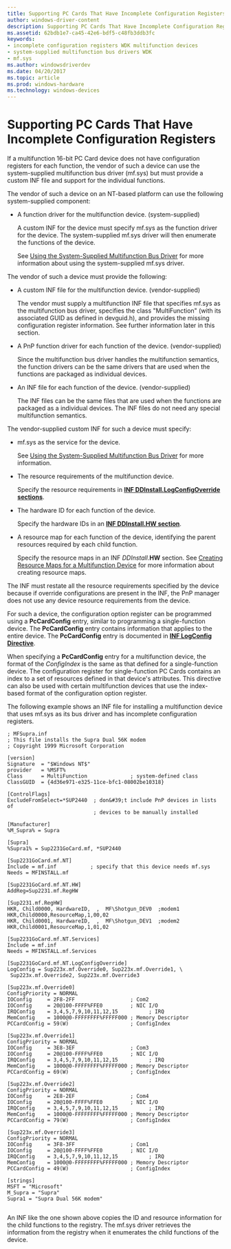 ```yaml
---
title: Supporting PC Cards That Have Incomplete Configuration Registers
author: windows-driver-content
description: Supporting PC Cards That Have Incomplete Configuration Registers
ms.assetid: 62bdb1e7-ca45-42e6-bdf5-c48fb3ddb3fc
keywords:
- incomplete configuration registers WDK multifunction devices
- system-supplied multifunction bus drivers WDK
- mf.sys
ms.author: windowsdriverdev
ms.date: 04/20/2017
ms.topic: article
ms.prod: windows-hardware
ms.technology: windows-devices
---
```


# Supporting PC Cards That Have Incomplete Configuration Registers





If a multifunction 16-bit PC Card device does not have configuration registers for each function, the vendor of such a device can use the system-supplied multifunction bus driver (mf.sys) but must provide a custom INF file and support for the individual functions.

The vendor of such a device on an NT-based platform can use the following system-supplied component:

-   A function driver for the multifunction device. (system-supplied)

    A custom INF for the device must specify mf.sys as the function driver for the device. The system-supplied mf.sys driver will then enumerate the functions of the device.

    See [Using the System-Supplied Multifunction Bus Driver](using-the-system-supplied-multifunction-bus-driver.md) for more information about using the system-supplied mf.sys driver.

The vendor of such a device must provide the following:

-   A custom INF file for the multifunction device. (vendor-supplied)

    The vendor must supply a multifunction INF file that specifies mf.sys as the multifunction bus driver, specifies the class "MultiFunction" (with its associated GUID as defined in devguid.h), and provides the missing configuration register information. See further information later in this section.

-   A PnP function driver for each function of the device. (vendor-supplied)

    Since the multifunction bus driver handles the multifunction semantics, the function drivers can be the same drivers that are used when the functions are packaged as individual devices.

-   An INF file for each function of the device. (vendor-supplied)

    The INF files can be the same files that are used when the functions are packaged as a individual devices. The INF files do not need any special multifunction semantics.

The vendor-supplied custom INF for such a device must specify:

-   mf.sys as the service for the device.

    See [Using the System-Supplied Multifunction Bus Driver](using-the-system-supplied-multifunction-bus-driver.md) for more information.

-   The resource requirements of the multifunction device.

    Specify the resource requirements in [**INF DDInstall.LogConfigOverride sections**](https://msdn.microsoft.com/library/windows/hardware/ff547339).

-   The hardware ID for each function of the device.

    Specify the hardware IDs in an [**INF DDInstall.HW section**](https://msdn.microsoft.com/library/windows/hardware/ff547330).

-   A resource map for each function of the device, identifying the parent resources required by each child function.

    Specify the resource maps in an INF *DDInstall*.**HW** section. See [Creating Resource Maps for a Multifunction Device](creating-resource-maps-for-a-multifunction-device.md) for more information about creating resource maps.

The INF must restate all the resource requirements specified by the device because if override configurations are present in the INF, the PnP manager does not use any device resource requirements from the device.

For such a device, the configuration option register can be programmed using a **PcCardConfig** entry, similar to programming a single-function device. The **PcCardConfig** entry contains information that applies to the entire device. The **PcCardConfig** entry is documented in [**INF LogConfig Directive**](https://msdn.microsoft.com/library/windows/hardware/ff547448).

When specifying a **PcCardConfig** entry for a multifunction device, the format of the *ConfigIndex* is the same as that defined for a single-function device. The configuration register for single-function PC Cards contains an index to a set of resources defined in that device's attributes. This directive can also be used with certain multifunction devices that use the index-based format of the configuration option register.

The following example shows an INF file for installing a multifunction device that uses mf.sys as its bus driver and has incomplete configuration registers.

```
; MFSupra.inf
; This file installs the Supra Dual 56K modem
; Copyright 1999 Microsoft Corporation

[version]
Signature  = "$Windows NT$"
provider   = %MSFT%
Class      = MultiFunction              ; system-defined class
ClassGUID  = {4d36e971-e325-11ce-bfc1-08002be10318}

[ControlFlags]
ExcludeFromSelect=*SUP2440  ; don&#39;t include PnP devices in lists of
                            ; devices to be manually installed

[Manufacturer]
%M_Supra% = Supra

[Supra]
%Supra1% = Sup2231GoCard.mf, *SUP2440 

[Sup2231GoCard.mf.NT]
Include = mf.inf           ; specify that this device needs mf.sys
Needs = MFINSTALL.mf

[Sup2231GoCard.mf.NT.HW]
AddReg=Sup2231.mf.RegHW

[Sup2231.mf.RegHW]   
HKR, Child0000, HardwareID,  ,  MF\Shotgun_DEV0  ;modem1
HKR,Child0000,ResourceMap,1,00,02
HKR, Child0001, HardwareID,  ,  MF\Shotgun_DEV1  ;modem2
HKR,Child0001,ResourceMap,1,01,02

[Sup2231GoCard.mf.NT.Services]   
Include = mf.inf
Needs = MFINSTALL.mf.Services

[Sup2231GoCard.mf.NT.LogConfigOverride]   
LogConfig = Sup223x.mf.Override0, Sup223x.mf.Override1, \
 Sup223x.mf.Override2, Sup223x.mf.Override3

[Sup223x.mf.Override0]
ConfigPriority = NORMAL
IOConfig     = 2F8-2FF                  ; Com2
IOConfig     = 20@100-FFFF%FFE0         ; NIC I/O
IRQConfig    = 3,4,5,7,9,10,11,12,15          ; IRQ    
MemConfig    = 1000@0-FFFFFFFF%FFFFF000 ; Memory Descriptor
PCCardConfig = 59(W)                    ; ConfigIndex

[Sup223x.mf.Override1]
ConfigPriority = NORMAL
IOConfig     = 3E8-3EF                  ; Com3
IOConfig     = 20@100-FFFF%FFE0         ; NIC I/O
IRQConfig    = 3,4,5,7,9,10,11,12,15          ; IRQ    
MemConfig    = 1000@0-FFFFFFFF%FFFFF000 ; Memory Descriptor
PCCardConfig = 69(W)                    ; ConfigIndex

[Sup223x.mf.Override2]
ConfigPriority = NORMAL
IOConfig     = 2E8-2EF                  ; Com4
IOConfig     = 20@100-FFFF%FFE0         ; NIC I/O
IRQConfig    = 3,4,5,7,9,10,11,12,15          ; IRQ    
MemConfig    = 1000@0-FFFFFFFF%FFFFF000 ; Memory Descriptor
PCCardConfig = 79(W)                    ; ConfigIndex

[Sup223x.mf.Override3]
ConfigPriority = NORMAL
IOConfig     = 3F8-3FF                  ; Com1
IOConfig     = 20@100-FFFF%FFE0         ; NIC I/O
IRQConfig    = 3,4,5,7,9,10,11,12,15          ; IRQ
MemConfig    = 1000@0-FFFFFFFF%FFFFF000 ; Memory Descriptor
PCCardConfig = 49(W)                    ; ConfigIndex

[strings]
MSFT = "Microsoft"
M_Supra = "Supra"
Supra1 = "Supra Dual 56K modem"
 
```

An INF like the one shown above copies the ID and resource information for the child functions to the registry. The mf.sys driver retrieves the information from the registry when it enumerates the child functions of the device.

 

 




